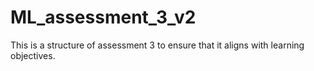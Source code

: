 # ML_assessment_3_v2
This is a structure of assessment 3 to ensure that it aligns with learning objectives.
